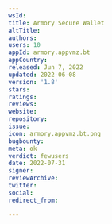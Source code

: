 ```yaml
---
wsId: 
title: Armory Secure Wallet
altTitle: 
authors: 
users: 10
appId: armory.appvmz.bt
appCountry: 
released: Jun 7, 2022
updated: 2022-06-08
version: '1.8'
stars: 
ratings: 
reviews: 
website: 
repository: 
issue: 
icon: armory.appvmz.bt.png
bugbounty: 
meta: ok
verdict: fewusers
date: 2022-07-31
signer: 
reviewArchive: 
twitter: 
social: 
redirect_from: 

---
```



